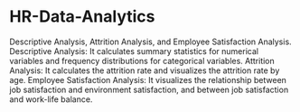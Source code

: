 # HR-Data-Analytics
Descriptive Analysis, Attrition Analysis, and Employee Satisfaction Analysis.
Descriptive Analysis: It calculates summary statistics for numerical variables and frequency distributions for categorical variables.
Attrition Analysis: It calculates the attrition rate and visualizes the attrition rate by age.
Employee Satisfaction Analysis: It visualizes the relationship between job satisfaction and environment satisfaction, and between job satisfaction and work-life balance.
